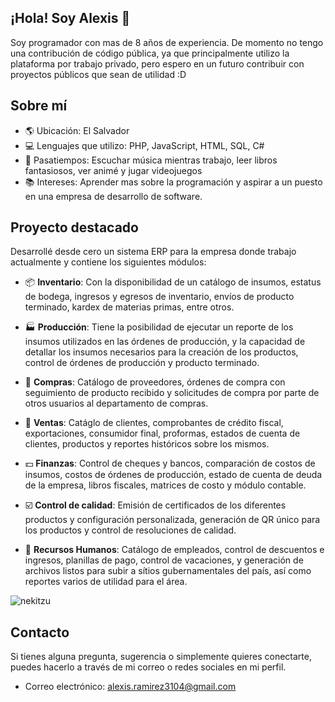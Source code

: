 ## ¡Hola! Soy Alexis 👀

Soy programador con mas de 8 años de experiencia. De momento no tengo una contribución de código pública, ya que principalmente utilizo la plataforma por trabajo privado, pero espero en un futuro contribuir con proyectos públicos que sean de utilidad :D

## Sobre mí

- 🌎 Ubicación: El Salvador
- 💻 Lenguajes que utilizo: PHP, JavaScript, HTML, SQL, C#
- 🎵 Pasatiempos: Escuchar música mientras trabajo, leer libros fantasiosos, ver animé y jugar videojuegos
- 📚 Intereses: Aprender mas sobre la programación y aspirar a un puesto en una empresa de desarrollo de software.

## Proyecto destacado

Desarrollé desde cero un sistema ERP para la empresa donde trabajo actualmente y contiene los siguientes módulos:

- 📦 **Inventario**: Con la disponibilidad de un catálogo de insumos, estatus de bodega, ingresos y egresos de inventario, envíos de producto terminado, kardex de materias primas, entre otros.

- 🏭 **Producción**: Tiene la posibilidad de ejecutar un reporte de los insumos utilizados en las órdenes de producción, y la capacidad de detallar los insumos necesarios para la creación de los productos, control de órdenes de producción y producto terminado.

- 🛒 **Compras**: Catálogo de proveedores, órdenes de compra con seguimiento de producto recibido y solicitudes de compra por parte de otros usuarios al departamento de compras.

- 🧾 **Ventas**: Catáglo de clientes, comprobantes de crédito fiscal, exportaciones, consumidor final, proformas, estados de cuenta de clientes, productos y reportes históricos sobre los mismos.

- 💵 **Finanzas**: Control de cheques y bancos, comparación de costos de insumos, costos de órdenes de producción, estado de cuenta de deuda de la empresa, libros fiscales, matrices de costo y módulo contable.

- ☑️ **Control de calidad**: Emisión de certificados de los diferentes productos y configuración personalizada, generación de QR único para los productos y control de resoluciones de calidad.

- 👔 **Recursos Humanos**: Catálogo de empleados, control de descuentos e ingresos, planillas de pago, control de vacaciones, y generación de archivos listos para subir a sítios gubernamentales del país, así como reportes varios de utilidad para el área.

![nekitzu](https://github.com/AlexRamirez3104/AlexRamirez3104/assets/37386634/f3e66c8e-d802-4219-8be0-3b4ded01a5d0)

## Contacto

Si tienes alguna pregunta, sugerencia o simplemente quieres conectarte, puedes hacerlo a través de mi correo o redes sociales en mi perfil.

- Correo electrónico: [alexis.ramirez3104@gmail.com](mailto:alexis.ramirez3104@gmail.com)
